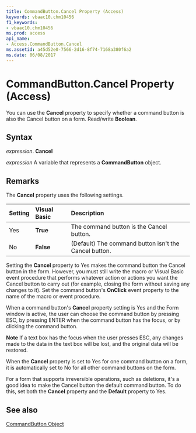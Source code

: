 ```yaml
---
title: CommandButton.Cancel Property (Access)
keywords: vbaac10.chm10456
f1_keywords:
- vbaac10.chm10456
ms.prod: access
api_name:
- Access.CommandButton.Cancel
ms.assetid: a45d52e0-7566-2d16-8f74-7168a380f6a2
ms.date: 06/08/2017
---
```



# CommandButton.Cancel Property (Access)

You can use the  **Cancel** property to specify whether a command button is also the Cancel button on a form. Read/write **Boolean**.


## Syntax

 _expression_. **Cancel**

 _expression_ A variable that represents a **CommandButton** object.


## Remarks

The  **Cancel** property uses the following settings.



|**Setting**|**Visual Basic**|**Description**|
|:-----|:-----|:-----|
|Yes|**True**|The command button is the Cancel button.|
|No|**False**|(Default) The command button isn't the Cancel button.|
Setting the  **Cancel** property to Yes makes the command button the Cancel button in the form. However, you must still write the macro or Visual Basic event procedure that performs whatever action or actions you want the Cancel button to carry out (for example, closing the form without saving any changes to it). Set the command button's **OnClick** event property to the name of the macro or event procedure.

When a command button's  **Cancel** property setting is Yes and the Form window is active, the user can choose the command button by pressing ESC, by pressing ENTER when the command button has the focus, or by clicking the command button.


 **Note**  If a text box has the focus when the user presses ESC, any changes made to the data in the text box will be lost, and the original data will be restored.

When the  **Cancel** property is set to Yes for one command button on a form, it is automatically set to No for all other command buttons on the form.

For a form that supports irreversible operations, such as deletions, it's a good idea to make the Cancel button the default command button. To do this, set both the  **Cancel** property and the **Default** property to Yes.


## See also


[CommandButton Object](Access.CommandButton.md)

